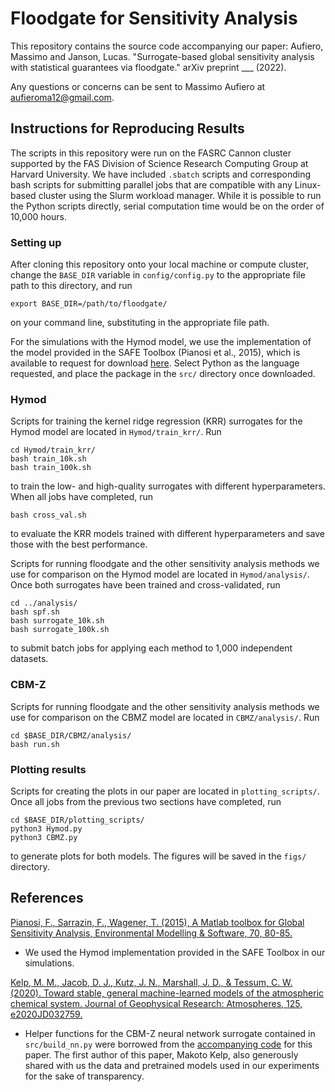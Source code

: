# Floodgate for Sensitivity Analysis
This repository contains the source code accompanying our paper: Aufiero, Massimo and Janson, Lucas. "Surrogate-based global sensitivity analysis with statistical guarantees via floodgate." arXiv preprint ___ (2022).

Any questions or concerns can be sent to Massimo Aufiero at aufieroma12@gmail.com.

## Instructions for Reproducing Results
The scripts in this repository were run on the FASRC Cannon cluster supported by the FAS Division of Science Research Computing Group at Harvard University. We have included `.sbatch` scripts and corresponding bash scripts for submitting parallel jobs that are compatible with any Linux-based cluster using the Slurm workload manager. While it is possible to run the Python scripts directly, serial computation time would be on the order of 10,000 hours.

### Setting up
After cloning this repository onto your local machine or compute cluster, change the `BASE_DIR` variable in `config/config.py` to the appropriate file path to this directory, and run 
```
export BASE_DIR=/path/to/floodgate/
```
on your command line, substituting in the appropriate file path.

For the simulations with the Hymod model, we use the implementation of the model provided in the SAFE Toolbox (Pianosi et al., 2015), which is available to request for download [here](https://www.safetoolbox.info/register-for-download/). Select Python as the language requested, and place the package in the `src/` directory once downloaded.

### Hymod
Scripts for training the kernel ridge regression (KRR) surrogates for the Hymod model are located in `Hymod/train_krr/`. Run 
```
cd Hymod/train_krr/
bash train_10k.sh
bash train_100k.sh
```
to train the low- and high-quality surrogates with different hyperparameters. When all jobs have completed, run 
```
bash cross_val.sh
```
to evaluate the KRR models trained with different hyperparameters and save those with the best performance.

Scripts for running floodgate and the other sensitivity analysis methods we use for comparison on the Hymod model are located in `Hymod/analysis/`. Once both surrogates have been trained and cross-validated, run
```
cd ../analysis/
bash spf.sh
bash surrogate_10k.sh
bash surrogate_100k.sh
```
to submit batch jobs for applying each method to 1,000 independent datasets.

### CBM-Z
Scripts for running floodgate and the other sensitivity analysis methods we use for comparison on the CBMZ model are located in `CBMZ/analysis/`. Run
```
cd $BASE_DIR/CBMZ/analysis/
bash run.sh
```

### Plotting results
Scripts for creating the plots in our paper are located in `plotting_scripts/`. Once all jobs from the previous two sections have completed, run
```
cd $BASE_DIR/plotting_scripts/
python3 Hymod.py
python3 CBMZ.py
```
to generate plots for both models. The figures will be saved in the `figs/` directory.

## References

[Pianosi, F., Sarrazin, F., Wagener, T. (2015), A Matlab toolbox for Global Sensitivity Analysis, Environmental Modelling & Software, 70, 80-85.](https://www.sciencedirect.com/science/article/pii/S1364815215001188)
- We used the Hymod implementation provided in the SAFE Toolbox in our simulations.

[Kelp, M. M., Jacob, D. J., Kutz, J. N., Marshall, J. D., & Tessum, C. W. (2020). Toward stable, general machine-learned models of the atmospheric chemical system. Journal of Geophysical Research: Atmospheres, 125, e2020JD032759.](https://agupubs.onlinelibrary.wiley.com/doi/abs/10.1029/2020JD032759)
- Helper functions for the CBM-Z neural network surrogate contained in `src/build_nn.py` were borrowed from the [accompanying code](https://zenodo.org/record/4075312#.YvAC2C-B28V) for this paper. The first author of this paper, Makoto Kelp, also generously shared with us the data and pretrained models used in our experiments for the sake of transparency. 
